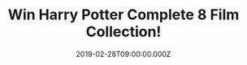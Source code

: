 ---
campaign-uuid: "c-a810dba6-4e53-4ab8-8677-2a64bbf14836"
type: "Competition"
category: "Entertainment"
date: "2019-02-28T09:00:00.000Z"
end-date: "2019-03-28T23:59:00.000Z"
disable-form: false
is_promoted: false
has_entry_page: true
title: "Win Harry Potter Complete 8 Film Collection!"
competition-description: "<p>We have on our hands the best gift a Harry Potter fan\
  \ could ever ask for: the complete 8 Film Collection from our favourite wizard of\
  \ all times, Harry Potter. Harry Potter and the Philosopher's Stone, Harry Potter\
  \ and the Chamber of Secrets, Harry Potter and the Prisoner of Azkaban, Harry Potter\
  \ and the Goblet of Fire, Harry Potter and the Order of the Phoenix, Harry Potter\
  \ and the Half-Blood Prince, & Harry Potter and the Deathly Hallows, Part 1 and\
  \ 2!</p>\n<p>A Classic great entertainment for everybody. Timeless rewatchable collection.\
  \ Want it? Click below for a chance to win.</p>\n"
hero-header: "Win Harry Potter Complete 8 Film Collection!"
terms-confirmation: "N/A"
banner-img: "https://assets.expresslyapp.com/asset-35ff0099-0b4e-44a6-8adc-aa0ab3983e22.jpg"
logo-left-href: "aaa.nme.com"
logo-left-image: "https://assets.expresslyapp.com/asset-9cea9aec-5862-4a44-a918-135d4e56c576.jpg"
logo-left-title: "NME AAA"
bg-image-hero: "https://assets.expresslyapp.com/asset-e29fa474-e5dd-401b-ade4-ccad8f4a08f1.jpg"
bg-image-first: "https://assets.expresslyapp.com/asset-3d7b2cf7-1e1f-4836-92cd-ba8b1c3c665e.jpg"
section1-content: "<p>When Harry Potter learns on his eleventh birthday that he is,\
  \ in fact, a wizard, he is quickly swept up into the spellbinding world of Hogwarts\
  \ School of Witchcraft and Wizardry alongside new best friends, Ron Weasley and\
  \ Hermione Granger. He soon discovers, though, that there is a much darker side\
  \ to the wizarding world than any of them could have imagined.</p>\n<p>That is just\
  \ the beginning of an amazing adventure. Want to know what’s next? Enter the form\
  \ below and you could taking home the incredible Harry Potter Complete 8 Film Collection,\
  \ such a piece of art to a Harry Potter fan!</p>\n<p>Good luck!</p>\n"
entry-title: "Win Harry Potter Complete 8 Film Collection!"
entry-content: "<p>Enter the draw to win Harry Potter Complete 8 Film Collection by\
  \ entering below before 23:59 on 28th of March 2019.\n\_</p>\n"
has-winner: false
prize-description: "Harry Potter Complete 8 Film Collection."
special-conditions: "Multiple entries are allowed up to one every day."
country-restrictions:
- "GB"
---